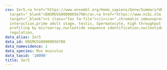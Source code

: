 ```yaml
---
csv: Ier5,<a href="https://www.ensembl.org/Homo_sapiens/Gene/Summary?db=core;g=ENSMUSG00000056708"
  target="_blank">ENSMUSG00000056708</a>,<a href="https://www.ncbi.nlm.nih.gov/pubmed/23834426"
  target="_blank"><i class="fas fa-file"></i></a>",chromatin immunoprecipitation assay,direct
  interaction,prime adult stage, testis, Spermatocyte, high throughput transcription
  profiling by microarray,nucleotide sequence identification,nucleotide sequence identification,transcriptional
  regulation,
data_alias: Ier5
data_id: ENSMUSG00000056708
data_numevidence: 1
data_species: Mus musculus
data_taxid: '10090'
title: Ier5
---
```

